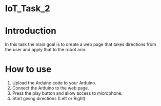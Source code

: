 # IoT_Task_2

# Introduction
  In this task the main goal is to create a web page that takes directions from the user and apply that to the robot arm.
# How to use
  1. Upload the Arduino code to your Arduino.
  2. Connect the Arduino to the web page.
  3. Press the play button and allow access to microphone.
  4. Start giving directions (Left or Right).
  
